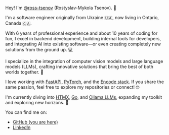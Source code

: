 Hey! I'm [@ross-tsenov](https://github.com/ross-tsenov) (Rostyslav-Mykola Tsenov). 👋

I'm a software engineer originally from Ukraine 🇺🇦, now living in Ontario, Canada 🇨🇦.

With 6 years of professional experience and about 10 years of coding for fun, I excel in backend development, building internal tools for developers, and integrating AI into existing software—or even creating completely new solutions from the ground up. 💻

I specialize in the integration of computer vision models and large language models (LLMs), crafting innovative solutions that bring the best of both worlds together. 🚀

I love working with [FastAPI](https://fastapi.tiangolo.com/), [PyTorch](https://pytorch.org/), and the [Encode stack](https://github.com/encode). If you share the same passion, feel free to explore my repositories or connect! 🤓

I'm currently diving into [HTMX](https://htmx.org/), [Go](https://go.dev/), and [Ollama LLMs](https://ollama.com/), expanding my toolkit and exploring new horizons. 🌱

You can find me on:

* [GitHub (you are here)](https://github.com/ross-tsenov)
* [LinkedIn](https://linkedin.com/in/ross-tsenov)
